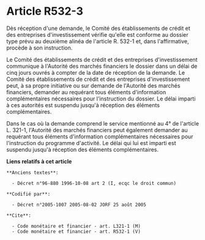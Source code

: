# Article R532-3

Dès réception d'une demande, le Comité des établissements de crédit et des entreprises d'investissement vérifie qu'elle est
conforme au dossier type prévu au deuxième alinéa de l'article R. 532-1 et, dans l'affirmative, procède à son instruction.

Le Comité des établissements de crédit et des entreprises d'investissement communique à l'Autorité des marchés financiers le
dossier dans un délai de cinq jours ouvrés à compter de la date de réception de la demande. Le Comité des établissements de
crédit et des entreprises d'investissement peut, à sa propre initiative ou sur demande de l'Autorité des marchés financiers,
demander au requérant tous éléments d'information complémentaires nécessaires pour l'instruction du dossier. Le délai imparti
à ces autorités est suspendu jusqu'à réception des éléments complémentaires.

Dans le cas où la demande comprend le service mentionné au 4° de l'article L. 321-1, l'Autorité des marchés financiers peut
également demander au requérant tous éléments d'information complémentaires nécessaires pour l'instruction du programme
d'activité. Le délai qui lui est imparti est suspendu jusqu'à réception des éléments complémentaires.

**Liens relatifs à cet article**

	**Anciens textes**:

	  - Décret n°96-880 1996-10-08 art 2 (I, ecqc le droit commun)

	**Codifié par**:

	  - Décret n°2005-1007 2005-08-02 JORF 25 août 2005

	**Cite**:

	  - Code monétaire et financier - art. L321-1 (M)
	  - Code monétaire et financier - art. R532-1 (V)
